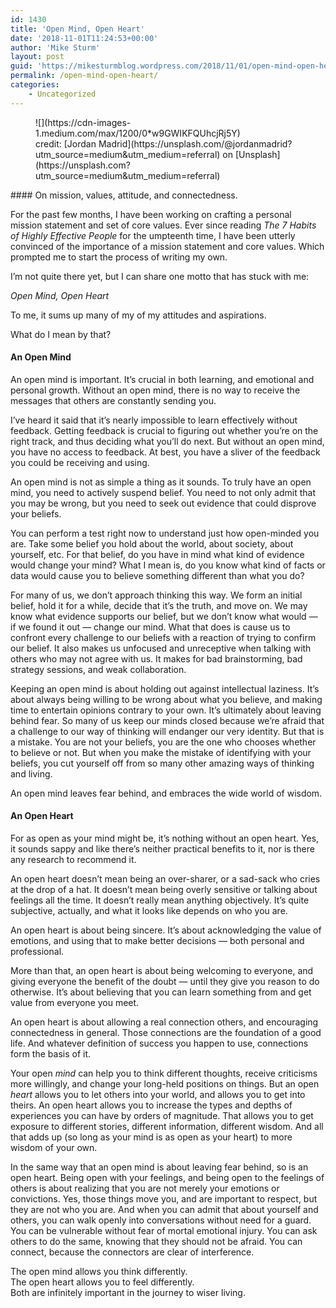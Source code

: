 ```yaml
---
id: 1430
title: 'Open Mind, Open Heart'
date: '2018-11-01T11:24:53+00:00'
author: 'Mike Sturm'
layout: post
guid: 'https://mikesturmblog.wordpress.com/2018/11/01/open-mind-open-heart/'
permalink: /open-mind-open-heart/
categories:
    - Uncategorized
---
```


<figure class="wp-caption">![](https://cdn-images-1.medium.com/max/1200/0*w9GWIKFQUhcjRj5Y)<figcaption class="wp-caption-text">credit: [Jordan Madrid](https://unsplash.com/@jordanmadrid?utm_source=medium&utm_medium=referral) on [Unsplash](https://unsplash.com?utm_source=medium&utm_medium=referral)</figcaption></figure>#### On mission, values, attitude, and connectedness.

For the past few months, I have been working on crafting a personal mission statement and set of core values. Ever since reading *The 7 Habits of Highly Effective People* for the umpteenth time, I have been utterly convinced of the importance of a mission statement and core values. Which prompted me to start the process of writing my own.

I’m not quite there yet, but I can share one motto that has stuck with me:

*Open Mind, Open Heart*

To me, it sums up many of my of my attitudes and aspirations.

What do I mean by that?

#### An Open Mind

An open mind is important. It’s crucial in both learning, and emotional and personal growth. Without an open mind, there is no way to receive the messages that others are constantly sending you.

I’ve heard it said that it’s nearly impossible to learn effectively without feedback. Getting feedback is crucial to figuring out whether you’re on the right track, and thus deciding what you’ll do next. But without an open mind, you have no access to feedback. At best, you have a sliver of the feedback you could be receiving and using.

An open mind is not as simple a thing as it sounds. To truly have an open mind, you need to actively suspend belief. You need to not only admit that you may be wrong, but you need to seek out evidence that could disprove your beliefs.

You can perform a test right now to understand just how open-minded you are. Take some belief you hold about the world, about society, about yourself, etc. For that belief, do you have in mind what kind of evidence would change your mind? What I mean is, do you know what kind of facts or data would cause you to believe something different than what you do?

For many of us, we don’t approach thinking this way. We form an initial belief, hold it for a while, decide that it’s the truth, and move on. We may know what evidence supports our belief, but we don’t know what would — if we found it out — change our mind. What that does is cause us to confront every challenge to our beliefs with a reaction of trying to confirm our belief. It also makes us unfocused and unreceptive when talking with others who may not agree with us. It makes for bad brainstorming, bad strategy sessions, and weak collaboration.

Keeping an open mind is about holding out against intellectual laziness. It’s about always being willing to be wrong about what you believe, and making time to entertain opinions contrary to your own. It’s ultimately about leaving behind fear. So many of us keep our minds closed because we’re afraid that a challenge to our way of thinking will endanger our very identity. But that is a mistake. You are not your beliefs, you are the one who chooses whether to believe or not. But when you make the mistake of identifying with your beliefs, you cut yourself off from so many other amazing ways of thinking and living.

An open mind leaves fear behind, and embraces the wide world of wisdom.

#### An Open Heart

For as open as your mind might be, it’s nothing without an open heart. Yes, it sounds sappy and like there’s neither practical benefits to it, nor is there any research to recommend it.

An open heart doesn’t mean being an over-sharer, or a sad-sack who cries at the drop of a hat. It doesn’t mean being overly sensitive or talking about feelings all the time. It doesn’t really mean anything objectively. It’s quite subjective, actually, and what it looks like depends on who you are.

An open heart is about being sincere. It’s about acknowledging the value of emotions, and using that to make better decisions — both personal and professional.

More than that, an open heart is about being welcoming to everyone, and giving everyone the benefit of the doubt — until they give you reason to do otherwise. It’s about believing that you can learn something from and get value from everyone you meet.

An open heart is about allowing a real connection others, and encouraging connectedness in general. Those connections are the foundation of a good life. And whatever definition of success you happen to use, connections form the basis of it.

Your open *mind* can help you to think different thoughts, receive criticisms more willingly, and change your long-held positions on things. But an open *heart* allows you to let others into your world, and allows you to get into theirs. An open heart allows you to increase the types and depths of experiences you can have by orders of magnitude. That allows you to get exposure to different stories, different information, different wisdom. And all that adds up (so long as your mind is as open as your heart) to more wisdom of your own.

In the same way that an open mind is about leaving fear behind, so is an open heart. Being open with your feelings, and being open to the feelings of others is about realizing that you are not merely your emotions or convictions. Yes, those things move you, and are important to respect, but they are not who you are. And when you can admit that about yourself and others, you can walk openly into conversations without need for a guard. You can be vulnerable without fear of mortal emotional injury. You can ask others to do the same, knowing that they should not be afraid. You can connect, because the connectors are clear of interference.

The open mind allows you think differently.  
The open heart allows you to feel differently.  
Both are infinitely important in the journey to wiser living.